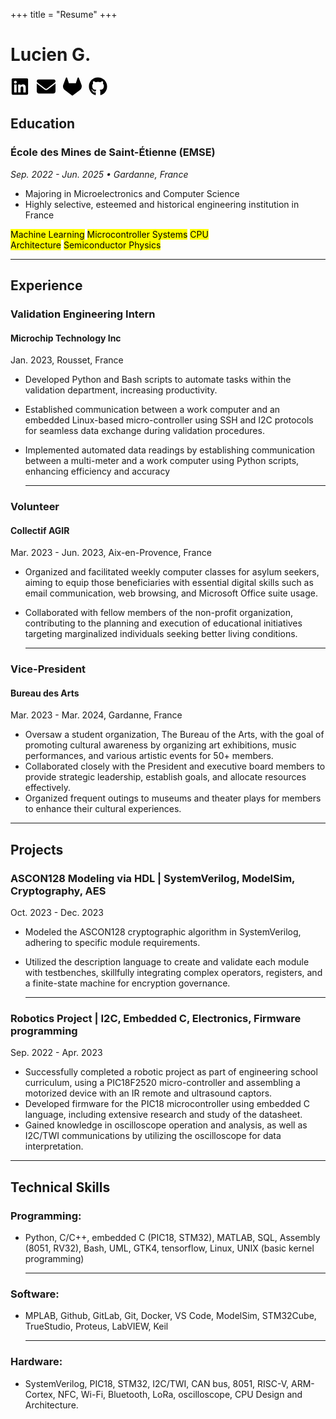 +++
title = "Resume"
+++

# Lucien G.

[<svg xmlns="http://www.w3.org/2000/svg" viewBox="0 0 448 512" width="30px" height="30px"><!--!Font Awesome Free 6.6.0 by @fontawesome - https://fontawesome.com License - https://fontawesome.com/license/free Copyright 2024 Fonticons, Inc.--><path d="M416 32H31.9C14.3 32 0 46.5 0 64.3v383.4C0 465.5 14.3 480 31.9 480H416c17.6 0 32-14.5 32-32.3V64.3c0-17.8-14.4-32.3-32-32.3zM135.4 416H69V202.2h66.5V416zm-33.2-243c-21.3 0-38.5-17.3-38.5-38.5S80.9 96 102.2 96c21.2 0 38.5 17.3 38.5 38.5 0 21.3-17.2 38.5-38.5 38.5zm282.1 243h-66.4V312c0-24.8-.5-56.7-34.5-56.7-34.6 0-39.9 27-39.9 54.9V416h-66.4V202.2h63.7v29.2h.9c8.9-16.8 30.6-34.5 62.9-34.5 67.2 0 79.7 44.3 79.7 101.9V416z"/></svg>](https://linkedin.com/in/lucien-gheerbrant)
&nbsp;
[<svg xmlns="http://www.w3.org/2000/svg" viewBox="0 0 512 512" width="30px" height="30px"><!--!Font Awesome Free 6.6.0 by @fontawesome - https://fontawesome.com License - https://fontawesome.com/license/free Copyright 2024 Fonticons, Inc.--><path d="M48 64C21.5 64 0 85.5 0 112c0 15.1 7.1 29.3 19.2 38.4L236.8 313.6c11.4 8.5 27 8.5 38.4 0L492.8 150.4c12.1-9.1 19.2-23.3 19.2-38.4c0-26.5-21.5-48-48-48L48 64zM0 176L0 384c0 35.3 28.7 64 64 64l384 0c35.3 0 64-28.7 64-64l0-208L294.4 339.2c-22.8 17.1-54 17.1-76.8 0L0 176z"/></svg>](mailto:lucien.gheerbrant@etu.emse.fr)
&nbsp;
[<svg xmlns="http://www.w3.org/2000/svg" viewBox="0 0 512 512" width="30px" height="30px"><!--!Font Awesome Free 6.6.0 by @fontawesome - https://fontawesome.com License - https://fontawesome.com/license/free Copyright 2024 Fonticons, Inc.--><path d="M503.5 204.6L502.8 202.8L433.1 21C431.7 17.5 429.2 14.4 425.9 12.4C423.5 10.8 420.8 9.9 417.9 9.6C415 9.3 412.2 9.7 409.5 10.7C406.8 11.7 404.4 13.3 402.4 15.5C400.5 17.6 399.1 20.1 398.3 22.9L351.3 166.9H160.8L113.7 22.9C112.9 20.1 111.5 17.6 109.6 15.5C107.6 13.4 105.2 11.7 102.5 10.7C99.9 9.7 97 9.3 94.1 9.6C91.3 9.9 88.5 10.8 86.1 12.4C82.8 14.4 80.3 17.5 78.9 21L9.3 202.8L8.5 204.6C-1.5 230.8-2.7 259.6 5 286.6C12.8 313.5 29.1 337.3 51.5 354.2L51.7 354.4L52.3 354.8L158.3 434.3L210.9 474L242.9 498.2C246.6 500.1 251.2 502.5 255.9 502.5C260.6 502.5 265.2 500.1 268.9 498.2L300.9 474L353.5 434.3L460.2 354.4L460.5 354.1C482.9 337.2 499.2 313.5 506.1 286.6C514.7 259.6 513.5 230.8 503.5 204.6z"/></svg>](https://gitlab.emse.fr/lucien.gheerbrant)
&nbsp;
[<svg xmlns="http://www.w3.org/2000/svg" viewBox="0 0 496 512" width="30px" height="30px"><!--!Font Awesome Free 6.6.0 by @fontawesome - https://fontawesome.com License - https://fontawesome.com/license/free Copyright 2024 Fonticons, Inc.--><path d="M165.9 397.4c0 2-2.3 3.6-5.2 3.6-3.3 .3-5.6-1.3-5.6-3.6 0-2 2.3-3.6 5.2-3.6 3-.3 5.6 1.3 5.6 3.6zm-31.1-4.5c-.7 2 1.3 4.3 4.3 4.9 2.6 1 5.6 0 6.2-2s-1.3-4.3-4.3-5.2c-2.6-.7-5.5 .3-6.2 2.3zm44.2-1.7c-2.9 .7-4.9 2.6-4.6 4.9 .3 2 2.9 3.3 5.9 2.6 2.9-.7 4.9-2.6 4.6-4.6-.3-1.9-3-3.2-5.9-2.9zM244.8 8C106.1 8 0 113.3 0 252c0 110.9 69.8 205.8 169.5 239.2 12.8 2.3 17.3-5.6 17.3-12.1 0-6.2-.3-40.4-.3-61.4 0 0-70 15-84.7-29.8 0 0-11.4-29.1-27.8-36.6 0 0-22.9-15.7 1.6-15.4 0 0 24.9 2 38.6 25.8 21.9 38.6 58.6 27.5 72.9 20.9 2.3-16 8.8-27.1 16-33.7-55.9-6.2-112.3-14.3-112.3-110.5 0-27.5 7.6-41.3 23.6-58.9-2.6-6.5-11.1-33.3 2.6-67.9 20.9-6.5 69 27 69 27 20-5.6 41.5-8.5 62.8-8.5s42.8 2.9 62.8 8.5c0 0 48.1-33.6 69-27 13.7 34.7 5.2 61.4 2.6 67.9 16 17.7 25.8 31.5 25.8 58.9 0 96.5-58.9 104.2-114.8 110.5 9.2 7.9 17 22.9 17 46.4 0 33.7-.3 75.4-.3 83.6 0 6.5 4.6 14.4 17.3 12.1C428.2 457.8 496 362.9 496 252 496 113.3 383.5 8 244.8 8zM97.2 352.9c-1.3 1-1 3.3 .7 5.2 1.6 1.6 3.9 2.3 5.2 1 1.3-1 1-3.3-.7-5.2-1.6-1.6-3.9-2.3-5.2-1zm-10.8-8.1c-.7 1.3 .3 2.9 2.3 3.9 1.6 1 3.6 .7 4.3-.7 .7-1.3-.3-2.9-2.3-3.9-2-.6-3.6-.3-4.3 .7zm32.4 35.6c-1.6 1.3-1 4.3 1.3 6.2 2.3 2.3 5.2 2.6 6.5 1 1.3-1.3 .7-4.3-1.3-6.2-2.2-2.3-5.2-2.6-6.5-1zm-11.4-14.7c-1.6 1-1.6 3.6 0 5.9 1.6 2.3 4.3 3.3 5.6 2.3 1.6-1.3 1.6-3.9 0-6.2-1.4-2.3-4-3.3-5.6-2z"/></svg>](https://github.com/lusinge/)

## Education

### École des Mines de Saint-Étienne (EMSE)

_Sep. 2022 - Jun. 2025 • Gardanne, France_

- Majoring in Microelectronics and Computer Science
- Highly selective, esteemed and historical engineering institution in France

<mark>Machine Learning</mark>&nbsp;<mark>Microcontroller Systems</mark>&nbsp;<mark>CPU Architecture</mark>&nbsp;<mark>Semiconductor Physics</mark>

---

## Experience

### Validation Engineering Intern

#### Microchip Technology Inc

Jan. 2023, Rousset, France

- Developed Python and Bash scripts to automate tasks within the validation department, increasing productivity.
- Established communication between a work computer and an embedded Linux-based micro-controller using SSH and I2C protocols for seamless data exchange during validation procedures.
- Implemented automated data readings by establishing communication between a multi-meter and a work computer using Python scripts, enhancing efficiency and accuracy

  ***

### Volunteer

#### Collectif AGIR

Mar. 2023 - Jun. 2023, Aix-en-Provence, France

- Organized and facilitated weekly computer classes for asylum seekers, aiming to equip those beneficiaries with essential digital skills such as email communication, web browsing, and Microsoft Office suite usage.
- Collaborated with fellow members of the non-profit organization, contributing to the planning and execution of educational initiatives targeting marginalized individuals seeking better living conditions.

  ***

### Vice-President

#### Bureau des Arts

Mar. 2023 - Mar. 2024, Gardanne, France

- Oversaw a student organization, The Bureau of the Arts, with the goal of promoting cultural awareness by organizing art exhibitions, music performances, and various artistic events for 50+ members.
- Collaborated closely with the President and executive board members to provide strategic leadership, establish goals, and allocate resources effectively.
- Organized frequent outings to museums and theater plays for members to enhance their cultural experiences.

---

## Projects

### ASCON128 Modeling via HDL | SystemVerilog, ModelSim, Cryptography, AES

Oct. 2023 - Dec. 2023

- Modeled the ASCON128 cryptographic algorithm in SystemVerilog, adhering to specific module requirements.
- Utilized the description language to create and validate each module with testbenches, skillfully integrating complex operators, registers, and a finite-state machine for encryption governance.

  ***

### Robotics Project | I2C, Embedded C, Electronics, Firmware programming

Sep. 2022 - Apr. 2023

- Successfully completed a robotic project as part of engineering school curriculum, using a PIC18F2520 micro-controller and assembling a motorized device with an IR remote and ultrasound captors.
- Developed firmware for the PIC18 microcontroller using embedded C language, including extensive research and study of the datasheet.
- Gained knowledge in oscilloscope operation and analysis, as well as I2C/TWI communications by utilizing the oscilloscope for data interpretation.

---

## Technical Skills

### Programming:

- Python, C/C++, embedded C (PIC18, STM32), MATLAB, SQL, Assembly (8051, RV32), Bash, UML, GTK4, tensorflow, Linux, UNIX (basic kernel programming)

  ***

### Software:

- MPLAB, Github, GitLab, Git, Docker, VS Code, ModelSim, STM32Cube, TrueStudio, Proteus, LabVIEW, Keil

  ***

### Hardware:

- SystemVerilog, PIC18, STM32, I2C/TWI, CAN bus, 8051, RISC-V, ARM-Cortex, NFC, Wi-Fi, Bluetooth, LoRa, oscilloscope, CPU Design and Architecture.
